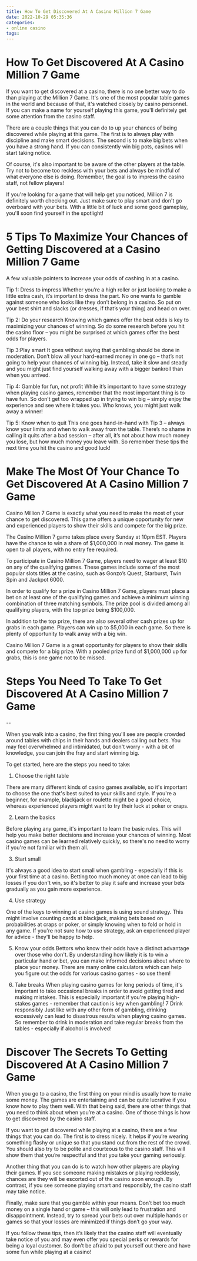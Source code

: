```yaml
---
title: How To Get Discovered At A Casino Million 7 Game
date: 2022-10-29 05:35:36
categories:
- online casino
tags:
---
```



#  How To Get Discovered At A Casino Million 7 Game

If you want to get discovered at a casino, there is no one better way to do than playing at the Million 7 Game. It's one of the most popular table games in the world and because of that, it's watched closely by casino personnel. If you can make a name for yourself playing this game, you'll definitely get some attention from the casino staff.

There are a couple things that you can do to up your chances of being discovered while playing at this game. The first is to always play with discipline and make smart decisions. The second is to make big bets when you have a strong hand. If you can consistently win big pots, casinos will start taking notice.

Of course, it's also important to be aware of the other players at the table. Try not to become too reckless with your bets and always be mindful of what everyone else is doing. Remember, the goal is to impress the casino staff, not fellow players!

If you're looking for a game that will help get you noticed, Million 7 is definitely worth checking out. Just make sure to play smart and don't go overboard with your bets. With a little bit of luck and some good gameplay, you'll soon find yourself in the spotlight!

#  5 Tips To Maximize Your Chances of Getting Discovered at a Casino Million 7 Game

A few valuable pointers to increase your odds of cashing in at a casino.

Tip 1: Dress to impress
Whether you’re a high roller or just looking to make a little extra cash, it’s important to dress the part. No one wants to gamble against someone who looks like they don’t belong in a casino. So put on your best shirt and slacks (or dresses, if that’s your thing) and head on over.

Tip 2: Do your research
Knowing which games offer the best odds is key to maximizing your chances of winning. So do some research before you hit the casino floor – you might be surprised at which games offer the best odds for players.

Tip 3:Play smart
It goes without saying that gambling should be done in moderation. Don’t blow all your hard-earned money in one go – that’s not going to help your chances of winning big. Instead, take it slow and steady and you might just find yourself walking away with a bigger bankroll than when you arrived.

Tip 4: Gamble for fun, not profit
While it’s important to have some strategy when playing casino games, remember that the most important thing is to have fun. So don’t get too wrapped up in trying to win big – simply enjoy the experience and see where it takes you. Who knows, you might just walk away a winner!

Tip 5: Know when to quit
This one goes hand-in-hand with Tip 3 – always know your limits and when to walk away from the table. There’s no shame in calling it quits after a bad session – after all, it’s not about how much money you lose, but how much money you leave with. So remember these tips the next time you hit the casino and good luck!

#  Make The Most Of Your Chance To Get Discovered At A Casino Million 7 Game

Casino Million 7 Game is exactly what you need to make the most of your chance to get discovered. This game offers a unique opportunity for new and experienced players to show their skills and compete for the big prize.

The Casino Million 7 game takes place every Sunday at 10pm EST. Players have the chance to win a share of $1,000,000 in real money. The game is open to all players, with no entry fee required.

To participate in Casino Million 7 Game, players need to wager at least $10 on any of the qualifying games. These games include some of the most popular slots titles at the casino, such as Gonzo’s Quest, Starburst, Twin Spin and Jackpot 6000.

In order to qualify for a prize in Casino Million 7 Game, players must place a bet on at least one of the qualifying games and achieve a minimum winning combination of three matching symbols. The prize pool is divided among all qualifying players, with the top prize being $100,000.

In addition to the top prize, there are also several other cash prizes up for grabs in each game. Players can win up to $5,000 in each game. So there is plenty of opportunity to walk away with a big win.

Casino Million 7 Game is a great opportunity for players to show their skills and compete for a big prize. With a pooled prize fund of $1,000,000 up for grabs, this is one game not to be missed.

#  Steps You Need To Take To Get Discovered At A Casino Million 7 Game

--

When you walk into a casino, the first thing you'll see are people crowded around tables with chips in their hands and dealers calling out bets. You may feel overwhelmed and intimidated, but don't worry - with a bit of knowledge, you can join the fray and start winning big.

To get started, here are the steps you need to take:

1. Choose the right table

There are many different kinds of casino games available, so it's important to choose the one that's best suited to your skills and style. If you're a beginner, for example, blackjack or roulette might be a good choice, whereas experienced players might want to try their luck at poker or craps.

2. Learn the basics

Before playing any game, it's important to learn the basic rules. This will help you make better decisions and increase your chances of winning. Most casino games can be learned relatively quickly, so there's no need to worry if you're not familiar with them all.

3. Start small

It's always a good idea to start small when gambling - especially if this is your first time at a casino. Betting too much money at once can lead to big losses if you don't win, so it's better to play it safe and increase your bets gradually as you gain more experience.


4. Use strategy

One of the keys to winning at casino games is using sound strategy. This might involve counting cards at blackjack, making bets based on probabilities at craps or poker, or simply knowing when to fold or hold in any game. If you're not sure how to use strategy, ask an experienced player for advice - they'll be happy to help.

5. Know your odds
Bettors who know their odds have a distinct advantage over those who don't. By understanding how likely it is to win a particular hand or bet, you can make informed decisions about where to place your money. There are many online calculators which can help you figure out the odds for various casino games - so use them!

6. Take breaks When playing casino games for long periods of time, it's important to take occasional breaks in order to avoid getting tired and making mistakes. This is especially important if you're playing high-stakes games - remember that caution is key when gambling! 7 Drink responsibly Just like with any other form of gambling, drinking excessively can lead to disastrous results when playing casino games. So remember to drink in moderation and take regular breaks from the tables - especially if alcohol is involved!

#  Discover The Secrets To Getting Discovered At A Casino Million 7 Game

When you go to a casino, the first thing on your mind is usually how to make some money. The games are entertaining and can be quite lucrative if you know how to play them well. With that being said, there are other things that you need to think about when you’re at a casino. One of those things is how to get discovered by the casino staff.

If you want to get discovered while playing at a casino, there are a few things that you can do. The first is to dress nicely. It helps if you’re wearing something flashy or unique so that you stand out from the rest of the crowd. You should also try to be polite and courteous to the casino staff. This will show them that you’re respectful and that you take your gaming seriously.

Another thing that you can do is to watch how other players are playing their games. If you see someone making mistakes or playing recklessly, chances are they will be escorted out of the casino soon enough. By contrast, if you see someone playing smart and responsibly, the casino staff may take notice.

Finally, make sure that you gamble within your means. Don’t bet too much money on a single hand or game – this will only lead to frustration and disappointment. Instead, try to spread your bets out over multiple hands or games so that your losses are minimized if things don’t go your way.

If you follow these tips, then it’s likely that the casino staff will eventually take notice of you and may even offer you special perks or rewards for being a loyal customer. So don’t be afraid to put yourself out there and have some fun while playing at a casino!